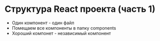 # Структура React проекта (часть 1)

- Один компонент - один файл
- Помещаем все компоненты в папку components
- Хороший компонет - независимый компонент
